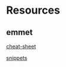 # Resources

## emmet

[cheat-sheet](https://docs.emmet.io/cheat-sheet/)

[snippets](https://github.com/emmetio/emmet/blob/master/lib/snippets.json)
